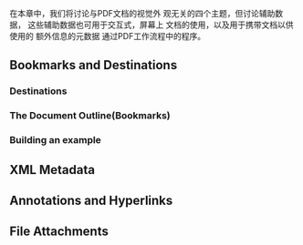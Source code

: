 在本章中，我们将讨论与PDF文档的视觉外
观无关的四个主题，但讨论辅助数据，
这些辅助数据也可用于交互式，屏幕上
文档的使用，以及用于携带文档以供使用的
额外信息的元数据 通过PDF工作流程中的程序。


## Bookmarks and Destinations

### Destinations
### The Document Outline(Bookmarks)
### Building an example
## XML Metadata
## Annotations and Hyperlinks
## File Attachments
